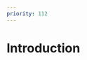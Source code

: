 ```yaml
---
priority: 112
---
```


<script setup>
import { useData } from 'vitepress'

const { theme } = useData()
</script>

# Introduction

<DocsPresenter :sidebar="theme.sidebar" />
